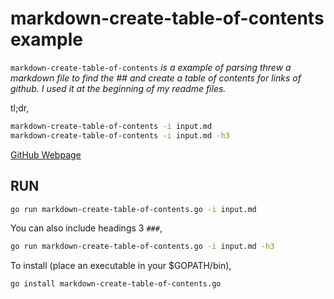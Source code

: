 # markdown-create-table-of-contents example

`markdown-create-table-of-contents` _is a example of
parsing threw a markdown file to find the ## and create a table
of contents for links of github.  I used it at the beginning of
my readme files._

tl;dr,

```bash
markdown-create-table-of-contents -i input.md
markdown-create-table-of-contents -i input.md -h3
```

[GitHub Webpage](https://jeffdecola.github.io/my-go-examples/)

## RUN

```bash
go run markdown-create-table-of-contents.go -i input.md
```

You can also include headings 3 `###`,

```bash
go run markdown-create-table-of-contents.go -i input.md -h3
```

To install (place an executable in your $GOPATH/bin),

```bash
go install markdown-create-table-of-contents.go
```
